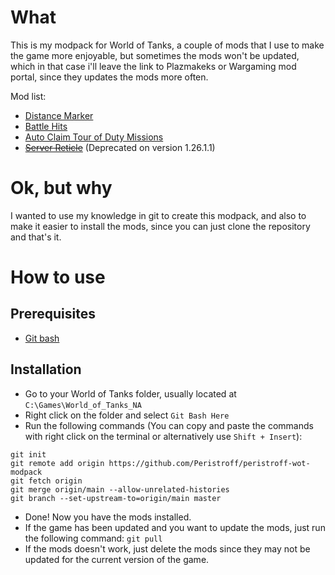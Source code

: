 # What
This is my modpack for World of Tanks, a couple of mods that I use to make the game more enjoyable, but sometimes the mods won't be updated, which in that case i'll leave the link to Plazmakeks or Wargaming mod portal, since they updates the mods more often.

Mod list:
- [Distance Marker](https://wgmods.net/6662/)
- [Battle Hits](https://wgmods.net/5912/)
- [Auto Claim Tour of Duty Missions](https://pkmods.com/auto-claim-tour-of-duty-missions-by-anne_domini/)
- [~~Server Reticle~~](https://pkmods.com/awfultanker-server-reticle/) (Deprecated on version 1.26.1.1)

# Ok, but why
I wanted to use my knowledge in git to create this modpack, and also to make it easier to install the mods, since you can just clone the repository and that's it.

# How to use
## Prerequisites
- [Git bash](https://git-scm.com/downloads)

## Installation
- Go to your World of Tanks folder, usually located at `C:\Games\World_of_Tanks_NA`
-  Right click on the folder and select `Git Bash Here`
- Run the following commands (You can copy and paste the commands with right click on the terminal or alternatively use `Shift + Insert`):
```
git init
git remote add origin https://github.com/Peristroff/peristroff-wot-modpack
git fetch origin
git merge origin/main --allow-unrelated-histories
git branch --set-upstream-to=origin/main master
```
- Done! Now you have the mods installed.
- If the game has been updated and you want to update the mods, just run the following command:
```git pull```
- If the mods doesn't work, just delete the mods since they may not be updated for the current version of the game.